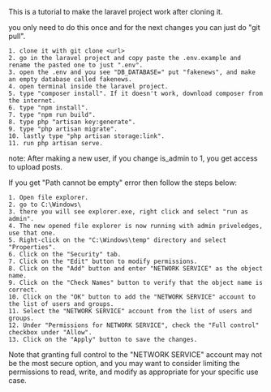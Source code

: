 
This is a tutorial to make the laravel project work after cloning it.

you only need to do this once and for the next changes you can just do "git pull".

    1. clone it with git clone <url>
    2. go in the laravel project and copy paste the .env.example and rename the pasted one to just ".env".
    3. open the .env and you see "DB_DATABASE=" put "fakenews", and make an empty database called fakenews.
    4. open terminal inside the laravel project.
    5. type "composer install". If it doesn't work, download composer from the internet.
    6. type "npm install".
    7. type "npm run build".
    8. type php "artisan key:generate".
    9. type "php artisan migrate".
    10. lastly type "php artisan storage:link".
    11. run php artisan serve.

note: After making a new user, if you change is_admin to 1, you get access to upload posts.

If you get "Path cannot be empty" error then follow the steps below:

    1. Open file explorer.
    2. go to C:\Windows\
    3. there you will see explorer.exe, right click and select "run as admin".
    4. The new opened file explorer is now running with admin priveledges, use that one.
    5. Right-click on the "C:\Windows\temp" directory and select "Properties".
    6. Click on the "Security" tab.
    7. Click on the "Edit" button to modify permissions.
    8. Click on the "Add" button and enter "NETWORK SERVICE" as the object name.
    9. Click on the "Check Names" button to verify that the object name is correct.
    10. Click on the "OK" button to add the "NETWORK SERVICE" account to the list of users and groups.
    11. Select the "NETWORK SERVICE" account from the list of users and groups.
    12. Under "Permissions for NETWORK SERVICE", check the "Full control" checkbox under "Allow".
    13. Click on the "Apply" button to save the changes.

Note that granting full control to the "NETWORK SERVICE" account may not be the most secure option, and you may want to consider limiting the permissions to read, write, and modify as appropriate for your specific use case.